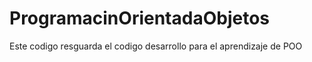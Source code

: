 # ProgramacinOrientadaObjetos
Este codigo resguarda el codigo desarrollo para el aprendizaje de POO
